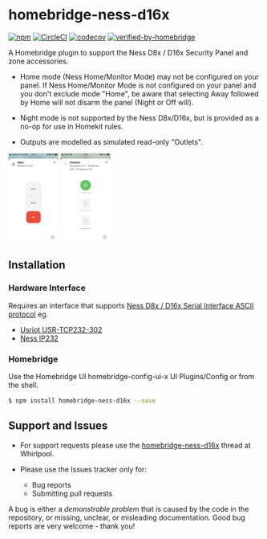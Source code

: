# homebridge-ness-d16x
[![npm](https://img.shields.io/npm/v/homebridge-ness-d16x)](https://www.npmjs.com/package/homebridge-ness-d16x) 
[![CircleCI](https://circleci.com/gh/anekol/homebridge-ness-d16x/tree/main.svg?style=shield)](https://circleci.com/gh/anekol/homebridge-ness-d16x/tree/main)
[![codecov](https://codecov.io/gh/anekol/homebridge-ness-d16x/branch/main/graph/badge.svg)](https://codecov.io/gh/anekol/homebridge-ness-d16x)
[![verified-by-homebridge](https://badgen.net/badge/homebridge/verified/purple)](https://github.com/homebridge/homebridge/wiki/Verified-Plugins)

A Homebridge plugin to support the Ness D8x / D16x Security Panel and zone accessories.

* Home mode (Ness Home/Monitor Mode) may not be configured on your panel. If Ness Home/Monitor Mode is not configured on your panel and you don't exclude mode "Home", be aware that selecting Away followed by Home will not disarm the panel (Night or Off will).

* Night mode is not supported by the Ness D8x/D16x, but is provided as a no-op for use in Homekit rules.

* Outputs are modelled as simulated read-only "Outlets".

<a href="readme/panel.png"><img src="readme/panel.png" alt="panel" width="100"/></a>
<a href="readme/outputs.png"><img src="readme/outputs.png" alt="panel" width="100"/></a>

## Installation

### Hardware Interface
Requires an interface that supports [Ness D8x / D16x Serial Interface ASCII protocol](http://www.nesscorporation.com/Software/Ness_D8-D16_ASCII_protocol_rev13.pdf) eg.

* [Usriot USR-TCP232-302](https://www.pusr.com/download/M0/USR-TCP232-302-User-Manual_V1.0.3.01.pdf)
* [Ness IP232](https://ness.zendesk.com/hc/en-us/articles/360019149433-101-244-IP232-Module)
  
### Homebridge
Use the Homebridge UI homebridge-config-ui-x UI Plugins/Config or from the shell.
```sh
$ npm install homebridge-ness-d16x --save
```

## Support and Issues
* For support requests please use the [homebridge-ness-d16x](https://forums.whirlpool.net.au/thread/3jm6pwkq) thread at Whirlpool.

* Please use the Issues tracker only for:
  * Bug reports
  * Submitting pull requests
    
A bug is either a _demonstrable problem_ that is caused by the code in the repository,
or missing, unclear, or misleading documentation. Good bug reports are very 
welcome - thank you!

